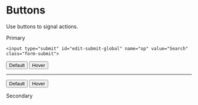 # Buttons

Use buttons to signal actions.

Primary

```
<input type="submit" id="edit-submit-global" name="op" value="Search" class="form-submit">
```
<button class="btn-primary-default">Default</button>
<button class="btn-primary-hover">Hover</button>


<hr>


<button class="btn-secondary-default">Default</button>
<button class="btn-secondary-hover">Hover</button>

Secondary